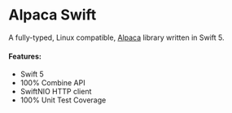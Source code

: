 # Alpaca Swift

A fully-typed, Linux compatible, [Alpaca](https://alpaca.markets) library written in Swift 5.

#### Features:

- Swift 5
- 100% Combine API
- SwiftNIO HTTP client
- 100% Unit Test Coverage
